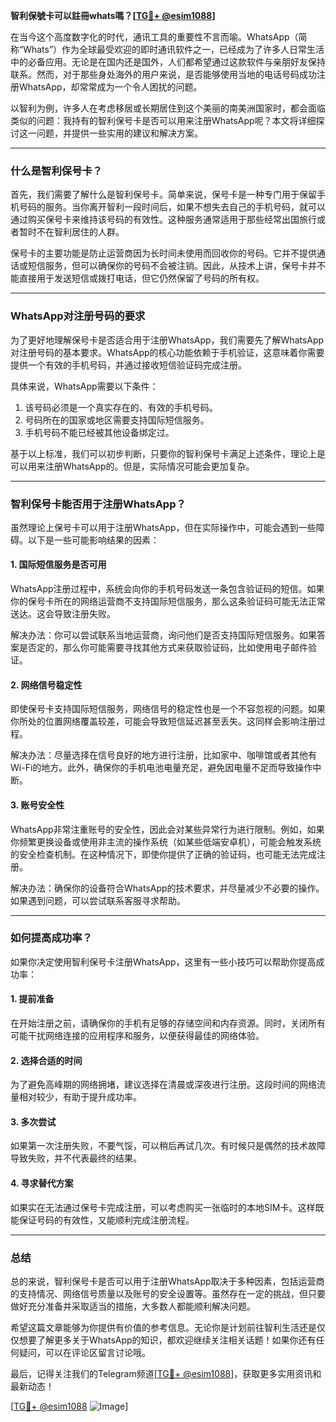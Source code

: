 **智利保號卡可以註冊whats嗎？[[TG💪+ @esim1088](https://t.me/s/esim1088)]**

在当今这个高度数字化的时代，通讯工具的重要性不言而喻。WhatsApp（简称“Whats”）作为全球最受欢迎的即时通讯软件之一，已经成为了许多人日常生活中的必备应用。无论是在国内还是国外，人们都希望通过这款软件与亲朋好友保持联系。然而，对于那些身处海外的用户来说，是否能够使用当地的电话号码成功注册WhatsApp，却常常成为一个令人困扰的问题。

以智利为例，许多人在考虑移居或长期居住到这个美丽的南美洲国家时，都会面临类似的问题：我持有的智利保号卡是否可以用来注册WhatsApp呢？本文将详细探讨这一问题，并提供一些实用的建议和解决方案。

---

### **什么是智利保号卡？**

首先，我们需要了解什么是智利保号卡。简单来说，保号卡是一种专门用于保留手机号码的服务。当你离开智利一段时间后，如果不想失去自己的手机号码，就可以通过购买保号卡来维持该号码的有效性。这种服务通常适用于那些经常出国旅行或者暂时不在智利居住的人群。

保号卡的主要功能是防止运营商因为长时间未使用而回收你的号码。它并不提供通话或短信服务，但可以确保你的号码不会被注销。因此，从技术上讲，保号卡并不能直接用于发送短信或拨打电话，但它仍然保留了号码的所有权。

---

### **WhatsApp对注册号码的要求**

为了更好地理解保号卡是否适合用于注册WhatsApp，我们需要先了解WhatsApp对注册号码的基本要求。WhatsApp的核心功能依赖于手机验证，这意味着你需要提供一个有效的手机号码，并通过接收短信验证码完成注册。

具体来说，WhatsApp需要以下条件：
1. 该号码必须是一个真实存在的、有效的手机号码。
2. 号码所在的国家或地区需要支持国际短信服务。
3. 手机号码不能已经被其他设备绑定过。

基于以上标准，我们可以初步判断，只要你的智利保号卡满足上述条件，理论上是可以用来注册WhatsApp的。但是，实际情况可能会更加复杂。

---

### **智利保号卡能否用于注册WhatsApp？**

虽然理论上保号卡可以用于注册WhatsApp，但在实际操作中，可能会遇到一些障碍。以下是一些可能影响结果的因素：

#### **1. 国际短信服务是否可用**
WhatsApp注册过程中，系统会向你的手机号码发送一条包含验证码的短信。如果你的保号卡所在的网络运营商不支持国际短信服务，那么这条验证码可能无法正常送达。这会导致注册失败。

解决办法：你可以尝试联系当地运营商，询问他们是否支持国际短信服务。如果答案是否定的，那么你可能需要寻找其他方式来获取验证码，比如使用电子邮件验证。

#### **2. 网络信号稳定性**
即使保号卡支持国际短信服务，网络信号的稳定性也是一个不容忽视的问题。如果你所处的位置网络覆盖较差，可能会导致短信延迟甚至丢失。这同样会影响注册过程。

解决办法：尽量选择在信号良好的地方进行注册，比如家中、咖啡馆或者其他有Wi-Fi的地方。此外，确保你的手机电池电量充足，避免因电量不足而导致操作中断。

#### **3. 账号安全性**
WhatsApp非常注重账号的安全性，因此会对某些异常行为进行限制。例如，如果你频繁更换设备或使用非主流的操作系统（如某些低端安卓机），可能会触发系统的安全检查机制。在这种情况下，即使你提供了正确的验证码，也可能无法完成注册。

解决办法：确保你的设备符合WhatsApp的技术要求，并尽量减少不必要的操作。如果遇到问题，可以尝试联系客服寻求帮助。

---

### **如何提高成功率？**

如果你决定使用智利保号卡注册WhatsApp，这里有一些小技巧可以帮助你提高成功率：

#### **1. 提前准备**
在开始注册之前，请确保你的手机有足够的存储空间和内存资源。同时，关闭所有可能干扰网络连接的应用程序和服务，以便获得最佳的网络体验。

#### **2. 选择合适的时间**
为了避免高峰期的网络拥堵，建议选择在清晨或深夜进行注册。这段时间的网络流量相对较少，有助于提升成功率。

#### **3. 多次尝试**
如果第一次注册失败，不要气馁，可以稍后再试几次。有时候只是偶然的技术故障导致失败，并不代表最终的结果。

#### **4. 寻求替代方案**
如果实在无法通过保号卡完成注册，可以考虑购买一张临时的本地SIM卡。这样既能保证号码的有效性，又能顺利完成注册流程。

---

### **总结**

总的来说，智利保号卡是否可以用于注册WhatsApp取决于多种因素，包括运营商的支持情况、网络信号质量以及账号的安全设置等。虽然存在一定的挑战，但只要做好充分准备并采取适当的措施，大多数人都能顺利解决问题。

希望这篇文章能够为你提供有价值的参考信息。无论你是计划前往智利生活还是仅仅想要了解更多关于WhatsApp的知识，都欢迎继续关注相关话题！如果你还有任何疑问，可以在评论区留言讨论哦。

最后，记得关注我们的Telegram频道[[TG💪+ @esim1088](https://t.me/s/esim1088)]，获取更多实用资讯和最新动态！

[[TG💪+ @esim1088](https://t.me/s/esim1088) ![Image](https://i.postimg.cc/4NQfJmqS/Snipaste-2025-05-13-00-14-12.png)]